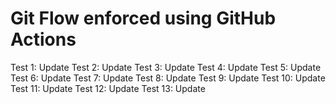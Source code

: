 # Git Flow enforced using GitHub Actions

Test 1: Update
Test 2: Update
Test 3: Update
Test 4: Update
Test 5: Update
Test 6: Update
Test 7: Update
Test 8: Update
Test 9: Update
Test 10: Update
Test 11: Update
Test 12: Update
Test 13: Update
